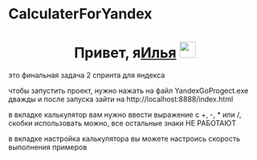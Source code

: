 # CalculaterForYandex
<h1 align="center">Привет, я<a href="https://daniilshat.ru/" target="_blank">Илья</a> 
<img src="https://github.com/blackcater/blackcater/raw/main/images/Hi.gif" height="32"/></h1>
это финальная задача 2 спринта для яндекса

чтобы запустить проект, нужно нажать на файл YandexGoProgect.exe дважды и после запуска зайти на http://localhost:8888/index.html

в вкладке калькулятор вам нужно ввести выражение с +, -, * или /, скобки использовать можно, все остальные знаки НЕ РАБОТАЮТ

в вкладке настройка калькулятора вы можете настроись скорость выполнения примеров
